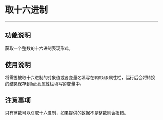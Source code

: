 # 取十六进制
---
## 功能说明
获取一个整数的十六进制表现形式。

## 使用说明
将需要被取十六进制的对象值或者变量名填写在`转换对象`属性栏，运行后会将转换的结果保存到`输出到`属性栏填写的变量中。

## 注意事项
只有整数可以获取十六进制，如果提供的数据不是整数则会报错。